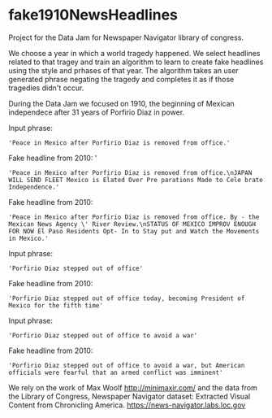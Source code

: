 # fake1910NewsHeadlines
 Project for the  Data Jam for Newspaper Navigator library of congress.
 
We choose a year in which a world tragedy happened. We select headlines related to that tragey and train an algorithm to learn to create fake headlines using the style and prhases of that year. The algorithm takes an user generated phrase negating the tragedy and completes it as if those tragedies didn't occur.

During the Data Jam we focused on 1910, the beginning of Mexican independece after 31 years of Porfirio Diaz in power.


Input phrase:  
    
    'Peace in Mexico after Porfirio Diaz is removed from office.'

Fake headline from 2010: '
    
    'Peace in Mexico after Porfirio Diaz is removed from office.\nJAPAN WILL SEND FLEET Mexico is Elated Over Pre parations Made to Cele brate Independence.'

Fake headline from 2010: 
    
    'Peace in Mexico after Porfirio Diaz is removed from office. By - the Mexican News Agency \' River Review.\nSTATUS OF MEXICO IMPROV ENOUGH FOR NOW El Paso Residents Opt- In to Stay put and Watch the Movements in Mexico.'

Input phrase:
   
    'Porfirio Diaz stepped out of office'

Fake headline from 2010: 
 
    'Porfirio Diaz stepped out of office today, becoming President of Mexico for the fifth time'    

Input phrase:

    'Porfirio Diaz stepped out of office to avoid a war'

Fake headline from 2010:

    'Porfirio Diaz stepped out of office to avoid a war, but American officials were fearful that an armed conflict was imminent'


We rely on the work of Max Woolf http://minimaxir.com/ and the data from the Library of Congress, Newspaper Navigator dataset: Extracted Visual Content from Chronicling America. https://news-navigator.labs.loc.gov
